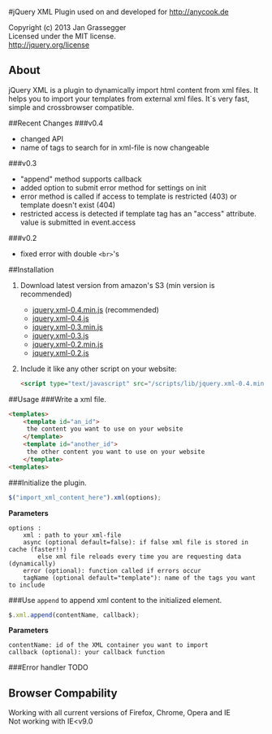 #jQuery XML Plugin
used on and developed for http://anycook.de

Copyright (c) 2013 Jan Grassegger  
Licensed under the MIT license.  
http://jquery.org/license 

## About
jQuery XML is a plugin to dynamically import html content from xml files. It helps you to import your templates from external xml files. It`s very fast, simple and crossbrowser compatible. 

##Recent Changes
###v0.4
- changed API 
- name of tags to search for in xml-file is now changeable

###v0.3
- "append" method supports callback
- added option to submit error method for settings on init
- error method is called if access to template is restricted (403) or template doesn't exist (404)
- restricted access is detected if template tag has an "access" attribute. value is submitted in event.access

###v0.2
- fixed error with double ```<br>```'s
 
 
##Installation
1. Download latest version from amazon's S3 (min version is recommended)
	- [jquery.xml-0.4.min.js](https://s3-eu-west-1.amazonaws.com/jquery.xml/jquery.xml-0.4.min.js) (recommended)
	- [jquery.xml-0.4.js](https://s3-eu-west-1.amazonaws.com/jquery.xml/jquery.xml-0.4.js)
	- [jquery.xml-0.3.min.js](https://s3-eu-west-1.amazonaws.com/jquery.xml/jquery.xml-0.3.min.js)
	- [jquery.xml-0.3.js](https://s3-eu-west-1.amazonaws.com/jquery.xml/jquery.xml-0.3.js)
	- [jquery.xml-0.2.min.js](https://s3-eu-west-1.amazonaws.com/jquery.xml/jquery.xml-0.2.min.js)
	- [jquery.xml-0.2.js](https://s3-eu-west-1.amazonaws.com/jquery.xml/jquery.xml-0.2.js)
2. Include it like any other script on your website:

	```html
	<script type="text/javascript" src="/scripts/lib/jquery.xml-0.4.min.js"></script>
	```

##Usage
###Write a xml file.	
```html
<templates>
	<template id="an_id">
	 the content you want to use on your website
	</template>
	<template id="another_id">
	 the other content you want to use on your website
	</template>
<templates>
```
	
###Initialize the plugin.
```javascript
$("import_xml_content_here").xml(options);
```
**Parameters**
```
options :
	xml : path to your xml-file
	async (optional default=false): if false xml file is stored in cache (faster!!) 
		else xml file reloads every time you are requesting data (dynamically)
	error (optional): function called if errors occur
	tagName (optional default="template"): name of the tags you want to include
```
	
###Use ```append``` to append xml content to the initialized element.
```javascript
$.xml.append(contentName, callback);
```
**Parameters**
```
contentName: id of the XML container you want to import
callback (optional): your callback function
```

###Error handler
TODO

## Browser Compability
Working with all current versions of Firefox, Chrome, Opera and IE  
Not working with IE<v9.0
